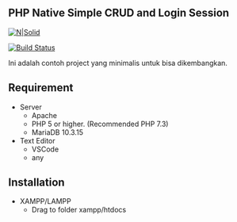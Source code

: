 ## PHP Native Simple CRUD and Login Session
[![N|Solid](https://avatars1.githubusercontent.com/u/50296553?s=400&u=33ca8d07ddf53d1b63ce071d5f7c3adace5bbc4a&v=4)](https://nodesource.com/products/nsolid)

[![Build Status](https://travis-ci.org/joemccann/dillinger.svg?branch=master)](https://travis-ci.org/joemccann/dillinger)

Ini adalah contoh project yang minimalis untuk bisa dikembangkan.

## Requirement
- Server
  - Apache
  - PHP 5 or higher. (Recommended PHP 7.3)
  - MariaDB 10.3.15
- Text Editor
  - VSCode
  - any
## Installation
- XAMPP/LAMPP
  - Drag to folder xampp/htdocs
